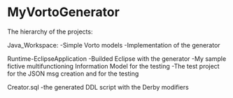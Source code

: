 # MyVortoGenerator

The hierarchy of the projects:

Java_Workspace:
  -Simple Vorto models
  -Implementation of the generator
  
Runtime-EclipseApplication
  -Builded Eclipse with the generator
  -My sample fictive multifunctioning Information Model for the testing
  -The test project for the JSON msg creation and for the testing
  
Creator.sql
  -the generated DDL script with the Derby modifiers 
